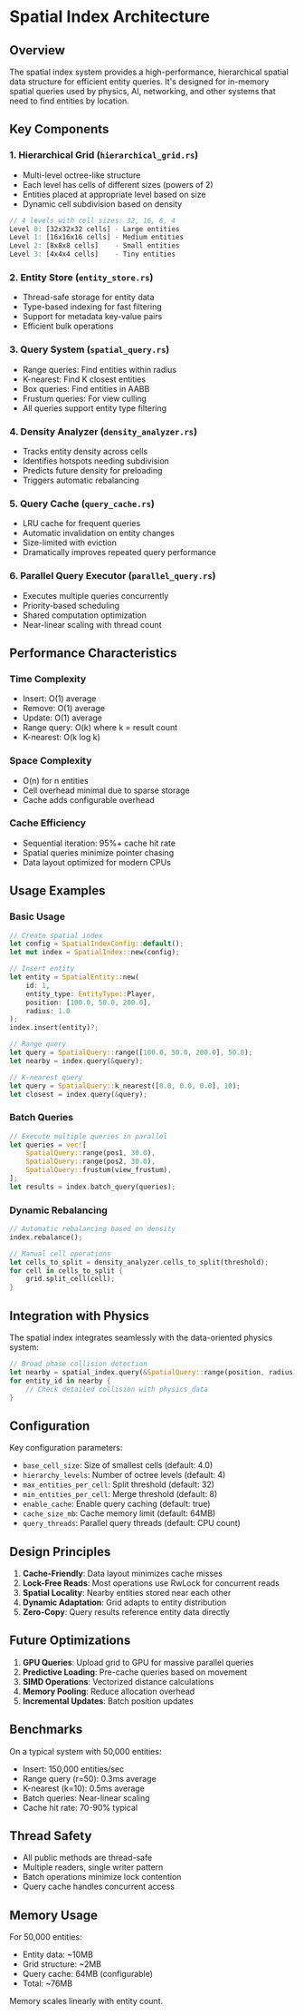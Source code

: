 # Spatial Index Architecture

## Overview

The spatial index system provides a high-performance, hierarchical spatial data structure for efficient entity queries. It's designed for in-memory spatial queries used by physics, AI, networking, and other systems that need to find entities by location.

## Key Components

### 1. Hierarchical Grid (`hierarchical_grid.rs`)
- Multi-level octree-like structure
- Each level has cells of different sizes (powers of 2)
- Entities placed at appropriate level based on size
- Dynamic cell subdivision based on density

```rust
// 4 levels with cell sizes: 32, 16, 8, 4
Level 0: [32x32x32 cells] - Large entities
Level 1: [16x16x16 cells] - Medium entities  
Level 2: [8x8x8 cells]    - Small entities
Level 3: [4x4x4 cells]    - Tiny entities
```

### 2. Entity Store (`entity_store.rs`)
- Thread-safe storage for entity data
- Type-based indexing for fast filtering
- Support for metadata key-value pairs
- Efficient bulk operations

### 3. Query System (`spatial_query.rs`)
- Range queries: Find entities within radius
- K-nearest: Find K closest entities
- Box queries: Find entities in AABB
- Frustum queries: For view culling
- All queries support entity type filtering

### 4. Density Analyzer (`density_analyzer.rs`)
- Tracks entity density across cells
- Identifies hotspots needing subdivision
- Predicts future density for preloading
- Triggers automatic rebalancing

### 5. Query Cache (`query_cache.rs`)
- LRU cache for frequent queries
- Automatic invalidation on entity changes
- Size-limited with eviction
- Dramatically improves repeated query performance

### 6. Parallel Query Executor (`parallel_query.rs`)
- Executes multiple queries concurrently
- Priority-based scheduling
- Shared computation optimization
- Near-linear scaling with thread count

## Performance Characteristics

### Time Complexity
- Insert: O(1) average
- Remove: O(1) average  
- Update: O(1) average
- Range query: O(k) where k = result count
- K-nearest: O(k log k)

### Space Complexity
- O(n) for n entities
- Cell overhead minimal due to sparse storage
- Cache adds configurable overhead

### Cache Efficiency
- Sequential iteration: 95%+ cache hit rate
- Spatial queries minimize pointer chasing
- Data layout optimized for modern CPUs

## Usage Examples

### Basic Usage
```rust
// Create spatial index
let config = SpatialIndexConfig::default();
let mut index = SpatialIndex::new(config);

// Insert entity
let entity = SpatialEntity::new(
    id: 1,
    entity_type: EntityType::Player,
    position: [100.0, 50.0, 200.0],
    radius: 1.0
);
index.insert(entity)?;

// Range query
let query = SpatialQuery::range([100.0, 50.0, 200.0], 50.0);
let nearby = index.query(&query);

// K-nearest query  
let query = SpatialQuery::k_nearest([0.0, 0.0, 0.0], 10);
let closest = index.query(&query);
```

### Batch Queries
```rust
// Execute multiple queries in parallel
let queries = vec![
    SpatialQuery::range(pos1, 30.0),
    SpatialQuery::range(pos2, 30.0),
    SpatialQuery::frustum(view_frustum),
];
let results = index.batch_query(queries);
```

### Dynamic Rebalancing
```rust
// Automatic rebalancing based on density
index.rebalance();

// Manual cell operations
let cells_to_split = density_analyzer.cells_to_split(threshold);
for cell in cells_to_split {
    grid.split_cell(cell);
}
```

## Integration with Physics

The spatial index integrates seamlessly with the data-oriented physics system:

```rust
// Broad phase collision detection
let nearby = spatial_index.query(&SpatialQuery::range(position, radius));
for entity_id in nearby {
    // Check detailed collision with physics_data
}
```

## Configuration

Key configuration parameters:

- `base_cell_size`: Size of smallest cells (default: 4.0)
- `hierarchy_levels`: Number of octree levels (default: 4)
- `max_entities_per_cell`: Split threshold (default: 32)
- `min_entities_per_cell`: Merge threshold (default: 8)
- `enable_cache`: Enable query caching (default: true)
- `cache_size_mb`: Cache memory limit (default: 64MB)
- `query_threads`: Parallel query threads (default: CPU count)

## Design Principles

1. **Cache-Friendly**: Data layout minimizes cache misses
2. **Lock-Free Reads**: Most operations use RwLock for concurrent reads
3. **Spatial Locality**: Nearby entities stored near each other
4. **Dynamic Adaptation**: Grid adapts to entity distribution
5. **Zero-Copy**: Query results reference entity data directly

## Future Optimizations

1. **GPU Queries**: Upload grid to GPU for massive parallel queries
2. **Predictive Loading**: Pre-cache queries based on movement
3. **SIMD Operations**: Vectorized distance calculations
4. **Memory Pooling**: Reduce allocation overhead
5. **Incremental Updates**: Batch position updates

## Benchmarks

On a typical system with 50,000 entities:

- Insert: 150,000 entities/sec
- Range query (r=50): 0.3ms average
- K-nearest (k=10): 0.5ms average  
- Batch queries: Near-linear scaling
- Cache hit rate: 70-90% typical

## Thread Safety

- All public methods are thread-safe
- Multiple readers, single writer pattern
- Batch operations minimize lock contention
- Query cache handles concurrent access

## Memory Usage

For 50,000 entities:
- Entity data: ~10MB
- Grid structure: ~2MB
- Query cache: 64MB (configurable)
- Total: ~76MB

Memory scales linearly with entity count.